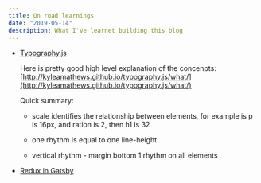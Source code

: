 ```yaml
---
title: On road learnings
date: "2019-05-14"
description: What I've learnet building this blog
---
```


- [Typography.js](https://kyleamathews.github.io/typography.js/)

  Here is pretty good high level explanation of the concenpts: [http://kyleamathews.github.io/typography.js/what/](http://kyleamathews.github.io/typography.js/what/)

  Quick summary:

  - scale identifies the relationship between elements, for example is p is 16px, and ration is 2, then h1 is 32

  - one rhythm is equal to one line-height

  - vertical rhythm - margin bottom 1 rhythm on all elements

- [Redux in Gatsby](https://medium.freecodecamp.org/how-to-get-started-with-gatsby-2-and-redux-ae1c543571ca)
